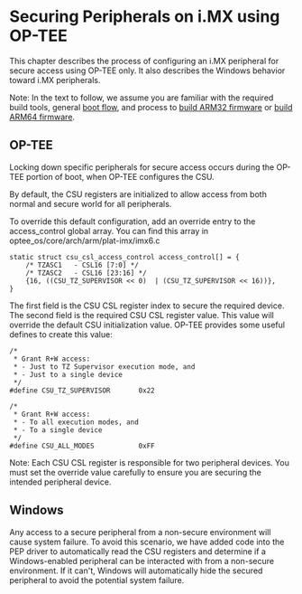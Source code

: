 Securing Peripherals on i.MX using OP-TEE
========================

This chapter describes the process of configuring an i.MX peripheral for secure access using OP-TEE only.  It also describes the Windows behavior toward i.MX peripherals.

Note: In the text to follow, we assume you are familiar with the required build tools, general [boot flow](#boot-sequence), and process to [build ARM32 firmware](#build-arm32-firmware) or [build ARM64 firmware](#build-arm64-firmware).

## OP-TEE
Locking down specific peripherals for secure access occurs during the OP-TEE portion of boot, when OP-TEE configures the CSU.

By default, the CSU registers are initialized to allow access from both normal and secure world for all peripherals.

To override this default configuration, add an override entry to the access_control global array.  You can find this array in optee_os/core/arch/arm/plat-imx/imx6.c


    static struct csu_csl_access_control access_control[] = {
        /* TZASC1   - CSL16 [7:0] */
        /* TZASC2   - CSL16 [23:16] */
        {16, ((CSU_TZ_SUPERVISOR << 0)  | (CSU_TZ_SUPERVISOR << 16))},
    }

The first field is the CSU CSL register index to secure the required device.  The second field is the required CSU CSL register value.  This value will override the default CSU initialization value.  OP-TEE provides some useful defines to create this value:

    /*
     * Grant R+W access:
     * - Just to TZ Supervisor execution mode, and
     * - Just to a single device
     */
    #define CSU_TZ_SUPERVISOR		0x22

    /*
     * Grant R+W access:
     * - To all execution modes, and
     * - To a single device
     */
    #define CSU_ALL_MODES			0xFF

Note: Each CSU CSL register is responsible for two peripheral devices.  You must set the override value carefully to ensure you are securing the intended peripheral device.

## Windows
Any access to a secure peripheral from a non-secure environment will cause system failure. To avoid this scenario, we have added code into the PEP driver to automatically read the CSU registers and determine if a Windows-enabled peripheral can be interacted with from a non-secure environment. If it can't, Windows will automatically hide the secured peripheral to avoid the potential system failure.
